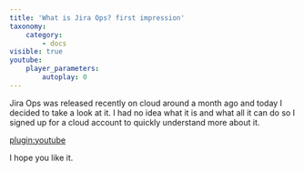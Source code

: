 ```yaml
---
title: 'What is Jira Ops? first impression'
taxonomy:
    category:
        - docs
visible: true
youtube:
    player_parameters:
        autoplay: 0
---
```


Jira Ops was released recently on cloud around a month ago and today I decided to take a look at it. I had no idea what it is and what all it can do so I signed up for a cloud account to quickly understand more about it.

[plugin:youtube](https://youtu.be/lehreJM7_fI)

I hope you like it.
